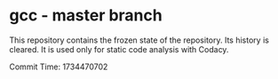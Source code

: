 # gcc - master branch

This repository contains the frozen state of the repository.
Its history is cleared. It is used only for static code
analysis with Codacy.

Commit Time: 1734470702